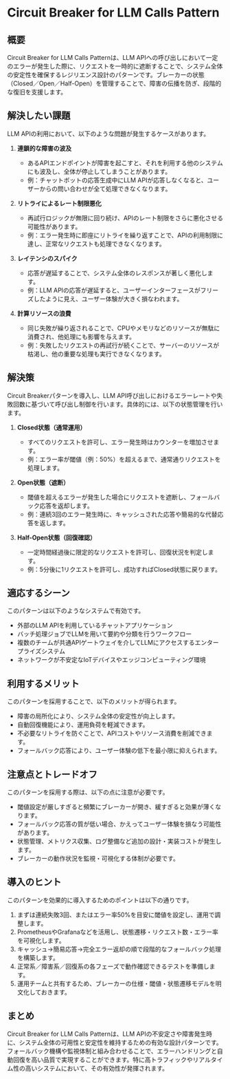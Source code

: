 # Circuit Breaker for LLM Calls Pattern

## 概要
Circuit Breaker for LLM Calls Patternは、LLM APIへの呼び出しにおいて一定のエラーが発生した際に、リクエストを一時的に遮断することで、システム全体の安定性を確保するレジリエンス設計のパターンです。ブレーカーの状態（Closed／Open／Half-Open）を管理することで、障害の伝播を防ぎ、段階的な復旧を支援します。

## 解決したい課題
LLM APIの利用において、以下のような問題が発生するケースがあります。

1. **連鎖的な障害の波及**
   - あるAPIエンドポイントが障害を起こすと、それを利用する他のシステムにも波及し、全体が停止してしまうことがあります。
   - 例：チャットボットの応答生成中にLLM APIが応答しなくなると、ユーザーからの問い合わせが全て処理できなくなります。

2. **リトライによるレート制限悪化**
   - 再試行ロジックが無限に回り続け、APIのレート制限をさらに悪化させる可能性があります。
   - 例：エラー発生時に即座にリトライを繰り返すことで、APIの利用制限に達し、正常なリクエストも処理できなくなります。

3. **レイテンシのスパイク**
   - 応答が遅延することで、システム全体のレスポンスが著しく悪化します。
   - 例：LLM APIの応答が遅延すると、ユーザーインターフェースがフリーズしたように見え、ユーザー体験が大きく損なわれます。

4. **計算リソースの浪費**
   - 同じ失敗が繰り返されることで、CPUやメモリなどのリソースが無駄に消費され、他処理にも影響を与えます。
   - 例：失敗したリクエストの再試行が続くことで、サーバーのリソースが枯渇し、他の重要な処理も実行できなくなります。

## 解決策
Circuit Breakerパターンを導入し、LLM API呼び出しにおけるエラーレートや失敗回数に基づいて呼び出し制御を行います。具体的には、以下の状態管理を行います。

1. **Closed状態（通常運用）**
   - すべてのリクエストを許可し、エラー発生時はカウンターを増加させます。
   - 例：エラー率が閾値（例：50%）を超えるまで、通常通りリクエストを処理します。

2. **Open状態（遮断）**
   - 閾値を超えるエラーが発生した場合にリクエストを遮断し、フォールバック応答を返却します。
   - 例：連続3回のエラー発生時に、キャッシュされた応答や簡易的な代替応答を返します。

3. **Half-Open状態（回復確認）**
   - 一定時間経過後に限定的なリクエストを許可し、回復状況を判定します。
   - 例：5分後に1リクエストを許可し、成功すればClosed状態に戻ります。

## 適応するシーン
このパターンは以下のようなシステムで有効です。

- 外部のLLM APIを利用しているチャットアプリケーション
- バッチ処理ジョブでLLMを用いて要約や分類を行うワークフロー
- 複数のチームが共通APIゲートウェイを介してLLMにアクセスするエンタープライズシステム
- ネットワークが不安定なIoTデバイスやエッジコンピューティング環境

## 利用するメリット
このパターンを採用することで、以下のメリットが得られます。

- 障害の局所化により、システム全体の安定性が向上します。
- 自動回復機能により、運用負荷を軽減できます。
- 不必要なリトライを防ぐことで、APIコストやリソース消費を削減できます。
- フォールバック応答により、ユーザー体験の低下を最小限に抑えられます。

## 注意点とトレードオフ
このパターンを採用する際は、以下の点に注意が必要です。

- 閾値設定が厳しすぎると頻繁にブレーカーが開き、緩すぎると効果が薄くなります。
- フォールバック応答の質が低い場合、かえってユーザー体験を損なう可能性があります。
- 状態管理、メトリクス収集、ログ整備など追加の設計・実装コストが発生します。
- ブレーカーの動作状況を監視・可視化する体制が必要です。

## 導入のヒント
このパターンを効果的に導入するためのポイントは以下の通りです。

1. まずは連続失敗3回、またはエラー率50%を目安に閾値を設定し、運用で調整します。
2. PrometheusやGrafanaなどを活用し、状態遷移・リクエスト数・エラー率を可視化します。
3. キャッシュ→簡易応答→完全エラー返却の順で段階的なフォールバック処理を構築します。
4. 正常系／障害系／回復系の各フェーズで動作確認できるテストを準備します。
5. 運用チームと共有するため、ブレーカーの仕様・閾値・状態遷移モデルを明文化しておきます。

## まとめ
Circuit Breaker for LLM Calls Patternは、LLM APIの不安定さや障害発生時に、システム全体の可用性と安定性を維持するための有効な設計パターンです。フォールバック機構や監視体制と組み合わせることで、エラーハンドリングと自動回復を高い品質で実現することができます。特に高トラフィックやリアルタイム性の高いシステムにおいて、その有効性が発揮されます。
